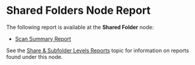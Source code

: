 # Shared Folders Node Report

The following report is available at the **Shared Folder** node:

- [Scan Summary Report](/docs/accessinformationcenter/12.0/access/informationcenter/resourceaudit/filesystem/sharedfolders/scansummary.md)

See the [Share & Subfolder Levels Reports](/docs/accessinformationcenter/12.0/access/informationcenter/resourceaudit/filesystem/sharesubfolder/overview.md) topic for information on
reports found under this node.
